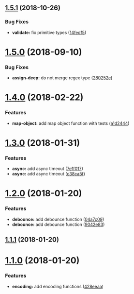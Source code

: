 <a name="1.5.1"></a>
## [1.5.1](https://github.com/Beg-in/util/compare/1.5.0...1.5.1) (2018-10-26)


### Bug Fixes

* **validate:** fix primitive types ([14fedf5](https://github.com/Beg-in/util/commit/14fedf5))



<a name="1.5.0"></a>
# [1.5.0](https://github.com/Beg-in/util/compare/1.4.0...1.5.0) (2018-09-10)


### Bug Fixes

* **assign-deep:** do not merge regex type ([280252c](https://github.com/Beg-in/util/commit/280252c))



<a name="1.4.0"></a>
# [1.4.0](https://github.com/Beg-in/util/compare/1.3.0...1.4.0) (2018-02-22)


### Features

* **map-object:** add map object function with tests ([a1d2444](https://github.com/Beg-in/util/commit/a1d2444))



<a name="1.3.0"></a>
# [1.3.0](https://github.com/Beg-in/util/compare/1.2.0...1.3.0) (2018-01-31)


### Features

* **async:** add async timeout ([7e1f017](https://github.com/Beg-in/util/commit/7e1f017))
* **async:** add async timeout ([c38ca5f](https://github.com/Beg-in/util/commit/c38ca5f))



<a name="1.2.0"></a>
# [1.2.0](https://github.com/Beg-in/util/compare/1.1.1...1.2.0) (2018-01-20)


### Features

* **debounce:** add debounce function ([04a7c09](https://github.com/Beg-in/util/commit/04a7c09))
* **debounce:** add debounce function ([9042e83](https://github.com/Beg-in/util/commit/9042e83))



<a name="1.1.1"></a>
## [1.1.1](https://github.com/Beg-in/util/compare/1.1.0...1.1.1) (2018-01-20)



<a name="1.1.0"></a>
# [1.1.0](https://github.com/Beg-in/util/compare/428eeaa...1.1.0) (2018-01-20)


### Features

* **encoding:** add encoding functions ([428eeaa](https://github.com/Beg-in/util/commit/428eeaa))



